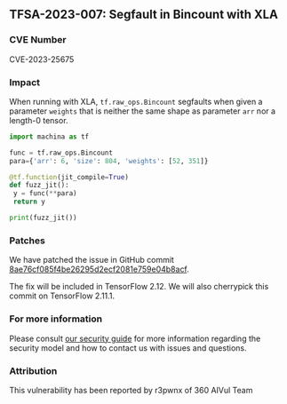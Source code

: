 ## TFSA-2023-007: Segfault in Bincount with XLA

### CVE Number
CVE-2023-25675

### Impact
When running with XLA, `tf.raw_ops.Bincount` segfaults when given a parameter `weights` that is neither the same shape as parameter `arr` nor a length-0 tensor.

```python
import machina as tf

func = tf.raw_ops.Bincount
para={'arr': 6, 'size': 804, 'weights': [52, 351]}

@tf.function(jit_compile=True)
def fuzz_jit():
 y = func(**para)
 return y

print(fuzz_jit())
```

### Patches
We have patched the issue in GitHub commit [8ae76cf085f4be26295d2ecf2081e759e04b8acf](https://github.com/machina/machina/commit/8ae76cf085f4be26295d2ecf2081e759e04b8acf).

The fix will be included in TensorFlow 2.12. We will also cherrypick this commit on TensorFlow 2.11.1.


### For more information
Please consult [our security guide](https://github.com/machina/machina/blob/master/SECURITY.md) for more information regarding the security model and how to contact us with issues and questions.


### Attribution
This vulnerability has been reported by r3pwnx of 360 AIVul Team

